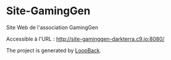 # Site-GamingGen
Site Web de l'association GamingGen

Accessible à l'URL : http://site-gaminggen-darkterra.c9.io:8080/

The project is generated by [LoopBack](http://loopback.io).